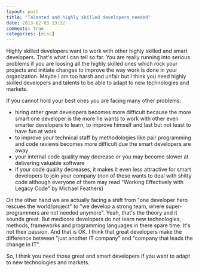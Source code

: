 ```yaml
---
layout: post
title: "Talanted and highly skilled developers needed"
date: 2013-02-03 13:22
comments: true
categories: [misc]
---
```


Highly skilled developers want to work with other highly skilled and smart developers. That's what I can tell so far. You are really running into serious problems if you are loosing all the highly skilled ones which rock your projects and initiate changes to improve the way work is done in your organization. Maybe I am too harsh and unfair but I think you need highly skilled developers and talents to be able to adapt to new technologies and markets.<!-- more -->

If you cannot hold your best ones you are facing many other problems:

* hiring other great developers becomes more difficult because the more smart one developer is the more he wants to work with other even smarter developers to learn, to improve himself and last but not least to have fun at work
* to improve your technical staff by methodologies like pair programming and code reviews becomes more difficult due the smart developers are away
* your internal code quality may decrease or you may become slower at delivering valuable software
* if your code quality decreases, it makes it even less attractive for smart developers to join your company (non of these wants to deal with shitty code although everyone of them may read "Working Effectively with Legacy Code" by Michael Feathers)

On the other hand we are actually facing a shift from "one developer hero rescues the world/project" to "we develop a strong team, where super-programmers are not needed anymore". Yeah, that's the theory and it sounds great. But medicore developers do not learn new technologies, methods, frameworks and programming languages in there spare time. It's not their passion. And that is OK. I think that great developers make the difference between "just another IT company" and "company that leads the change in IT".

So, I think you need those great and smart developers if you want to adapt to new technologies and markets.